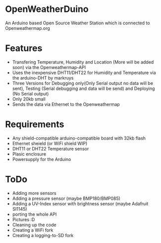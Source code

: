 # OpenWeatherDuino
An Arduino based Open Source Weather Station which is connected to Openweathermap.org

# Features
  - Transfering Temperature, Humidity and Location (More will be added soon) via the Openweathermap-API 
  - Uses the inexpensive DHT11/DHT22 for Humidity and Temperature via the arduino-DHT by markruys
  - Three Versions for Debugging only(Only Serial output no data will be sent), Testing (Serial debugging and data will be send) and Deploying (No Serial output)
  - Only 20kb small
  - Sends the data via Ethernet to the Openweathermap

# Requirements
  - Any shield-compatible arduino-compatible board with 32kb flash
  - Ethernet sheield (or WiFi shield WIP)
  - DHT11 or DHT22 Temperature sensor
  - Plasic enclosure
  - Powersupply for the Arduino

# ToDo
  - Adding more sensors
  - Adding a pressure sensor (maybe BMP180/BMP085)
  - Adding a UV-Index sensor with brightness sensor (maybe Adafruit SI1145)
  - porting the whole API
  - Pictures :D
  - Cleaning up the code
  - Creating a WiFi fork
  - Creating a logging-to-SD fork
